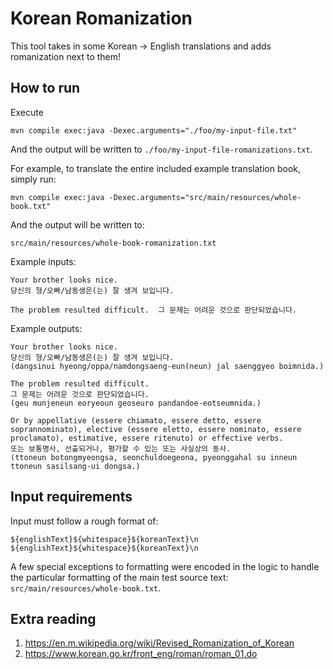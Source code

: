 # Korean Romanization

This tool takes in some Korean -> English translations and adds romanization next to them!

## How to run
Execute
```
mvn compile exec:java -Dexec.arguments="./foo/my-input-file.txt"
```
And the output will be written to `./foo/my-input-file-romanizations.txt`.

For example, to translate the entire included example translation book, simply run:
```
mvn compile exec:java -Dexec.arguments="src/main/resources/whole-book.txt"
```
And the output will be written to:
```
src/main/resources/whole-book-romanization.txt
```

Example inputs:
```
Your brother looks nice.
당신의 형/오빠/남동생은(는) 잘 생겨 보입니다.

The problem resulted difficult.  그 문제는 어려운 것으로 판단되었습니다.
```

Example outputs:
```
Your brother looks nice.
당신의 형/오빠/남동생은(는) 잘 생겨 보입니다.
(dangsinui hyeong/oppa/namdongsaeng-eun(neun) jal saenggyeo boimnida.)

The problem resulted difficult.
그 문제는 어려운 것으로 판단되었습니다.
(geu munjeneun eoryeoun geoseuro pandandoe-eotseumnida.)

Or by appellative (essere chiamato, essere detto, essere soprannominato), elective (essere eletto, essere nominato, essere proclamato), estimative, essere ritenuto) or effective verbs.
또는 보통명사, 선출되거나, 평가할 수 있는 또는 사실상의 동사.
(ttoneun botongmyeongsa, seonchuldoegeona, pyeonggahal su inneun ttoneun sasilsang-ui dongsa.)
```

## Input requirements
Input must follow a rough format of:
```
${englishText}${whitespace}${koreanText}\n
${englishText}${whitespace}${koreanText}\n
```
A few special exceptions to formatting were encoded in the logic to handle the particular
formatting of the main test source text: `src/main/resources/whole-book.txt`.

## Extra reading

1. https://en.m.wikipedia.org/wiki/Revised_Romanization_of_Korean
2. https://www.korean.go.kr/front_eng/roman/roman_01.do
